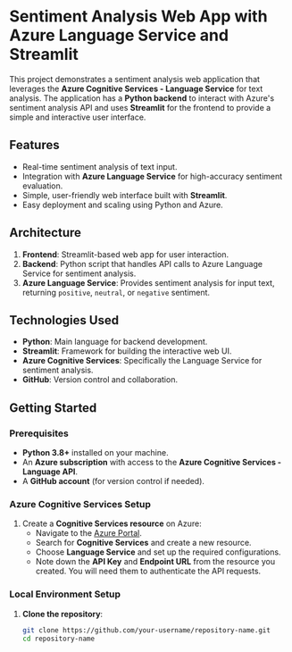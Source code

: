 # Sentiment Analysis Web App with Azure Language Service and Streamlit

This project demonstrates a sentiment analysis web application that leverages the **Azure Cognitive Services - Language Service** for text analysis. The application has a **Python backend** to interact with Azure's sentiment analysis API and uses **Streamlit** for the frontend to provide a simple and interactive user interface.

## Features
- Real-time sentiment analysis of text input.
- Integration with **Azure Language Service** for high-accuracy sentiment evaluation.
- Simple, user-friendly web interface built with **Streamlit**.
- Easy deployment and scaling using Python and Azure.

## Architecture
1. **Frontend**: Streamlit-based web app for user interaction.
2. **Backend**: Python script that handles API calls to Azure Language Service for sentiment analysis.
3. **Azure Language Service**: Provides sentiment analysis for input text, returning `positive`, `neutral`, or `negative` sentiment.

## Technologies Used
- **Python**: Main language for backend development.
- **Streamlit**: Framework for building the interactive web UI.
- **Azure Cognitive Services**: Specifically the Language Service for sentiment analysis.
- **GitHub**: Version control and collaboration.
  
## Getting Started

### Prerequisites
- **Python 3.8+** installed on your machine.
- An **Azure subscription** with access to the **Azure Cognitive Services - Language API**.
- A **GitHub account** (for version control if needed).
  
### Azure Cognitive Services Setup

1. Create a **Cognitive Services resource** on Azure:
   - Navigate to the [Azure Portal](https://portal.azure.com/).
   - Search for **Cognitive Services** and create a new resource.
   - Choose **Language Service** and set up the required configurations.
   - Note down the **API Key** and **Endpoint URL** from the resource you created. You will need them to authenticate the API requests.

### Local Environment Setup

1. **Clone the repository**:

   ```bash
   git clone https://github.com/your-username/repository-name.git
   cd repository-name
